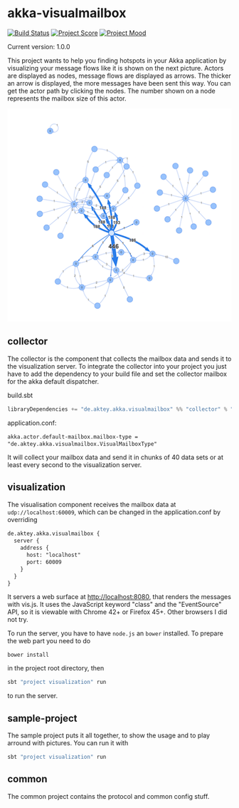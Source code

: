 # akka-visualmailbox

[![Build Status](https://travis-ci.org/ouven/akka-visualmailbox.svg?branch=master)](https://travis-ci.org/ouven/akka-visualmailbox)
[![Project Score](https://img.shields.io/badge/Project%20Score-%F0%9F%92%A9-brightgreen.svg)](https://img.shields.io)
[![Project Mood](https://img.shields.io/badge/Project%20Mood-%F0%9F%98%84-brightgreen.svg)](https://img.shields.io)

Current version: 1.0.0

This project wants to help you finding hotspots in your Akka application by visualizing your message flows
like it is shown on the next picture. Actors are displayed as nodes, message flows are displayed as arrows.
The thicker an arrow is displayed, the more messages have been sent this way. You can get the actor path by
clicking the nodes. The number shown on a node represents the mailbox size of this actor.   

![sample flow](./sample.png)

## collector
The collector is the component that collects the mailbox data and sends it to the visualization server.
To integrate the collector into your project you just have to add the dependency to your build file 
and set the collector mailbox for the akka default dispatcher.

build.sbt
```sbt
libraryDependencies += "de.aktey.akka.visualmailbox" %% "collector" % "1.0.0"
``` 

application.conf:
```
akka.actor.default-mailbox.mailbox-type = "de.aktey.akka.visualmailbox.VisualMailboxType"
```

It will collect your mailbox data and send it in chunks of 40 data sets or at least every second to the visualization server. 

## visualization
The visualisation component receives the mailbox data at `udp://localhost:60009`, which can be changed in the application.conf by overriding
```
de.aktey.akka.visualmailbox {
  server {
    address {
      host: "localhost"
      port: 60009
    }
  }
}
```

It servers a web surface at [http://localhost:8080](http://localhost:8080), that renders the messages with vis.js.
It uses the JavaScript keyword "class" and the "EventSource" API, so it is viewable with Chrome
42+ or Firefox 45+. Other browsers I did not try.

To run the server, you have to have `node.js` an `bower` installed.
To prepare the web part you need to do
```bash
bower install
```
in the project root directory, then
```bash
sbt "project visualization" run
```
to run the server.

## sample-project
The sample project puts it all together, to show the usage and to play arround with pictures. You can run it with
```bash
sbt "project visualization" run
```
  

## common
The common project contains the protocol and common config stuff. 
